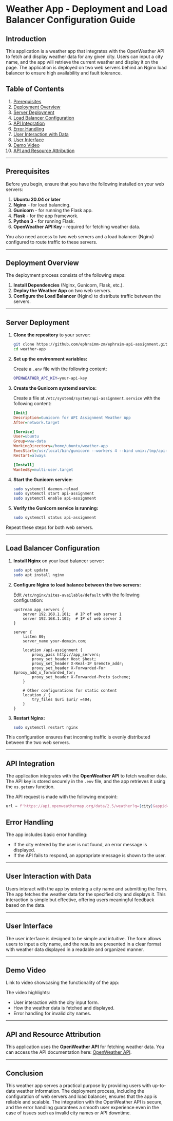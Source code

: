 
# Weather App - Deployment and Load Balancer Configuration Guide

## Introduction
This application is a weather app that integrates with the OpenWeather API to fetch and display weather data for any given city. Users can input a city name, and the app will retrieve the current weather and display it on the page. The application is deployed on two web servers behind an Nginx load balancer to ensure high availability and fault tolerance.

## Table of Contents
1. [Prerequisites](#prerequisites)
2. [Deployment Overview](#deployment-overview)
3. [Server Deployment](#server-deployment)
4. [Load Balancer Configuration](#load-balancer-configuration)
5. [API Integration](#api-integration)
6. [Error Handling](#error-handling)
7. [User Interaction with Data](#user-interaction-with-data)
8. [User Interface](#user-interface)
9. [Demo Video](#demo-video)
10. [API and Resource Attribution](#api-and-resource-attribution)

---

## Prerequisites
Before you begin, ensure that you have the following installed on your web servers:

1. **Ubuntu 20.04 or later**
2. **Nginx** - for load balancing.
3. **Gunicorn** - for running the Flask app.
4. **Flask** - for the app framework.
5. **Python 3** - for running Flask.
6. **OpenWeather API Key** - required for fetching weather data.

You also need access to two web servers and a load balancer (Nginx) configured to route traffic to these servers.

---

## Deployment Overview
The deployment process consists of the following steps:
1. **Install Dependencies** (Nginx, Gunicorn, Flask, etc.).
2. **Deploy the Weather App** on two web servers.
3. **Configure the Load Balancer** (Nginx) to distribute traffic between the servers.

---

## Server Deployment

1. **Clone the repository** to your server:

    ```bash
    git clone https://github.com/ephraimm-zm/ephraim-api-assignment.git
    cd weather-app
    ```

2. **Set up the environment variables:**

    Create a `.env` file with the following content:

    ```bash
    OPENWEATHER_API_KEY=your-api-key
    ```

3. **Create the Gunicorn systemd service:**

    Create a file at `/etc/systemd/system/api-assignment.service` with the following content:

    ```ini
    [Unit]
    Description=Gunicorn for API Assignment Weather App
    After=network.target

    [Service]
    User=ubuntu
    Group=www-data
    WorkingDirectory=/home/ubuntu/weather-app
    ExecStart=/usr/local/bin/gunicorn --workers 4 --bind unix:/tmp/api-assignment.sock app:app
    Restart=always

    [Install]
    WantedBy=multi-user.target
    ```

4. **Start the Gunicorn service:**

    ```bash
    sudo systemctl daemon-reload
    sudo systemctl start api-assignment
    sudo systemctl enable api-assignment
    ```

5. **Verify the Gunicorn service is running:**

    ```bash
    sudo systemctl status api-assignment
    ```

Repeat these steps for both web servers.

---

## Load Balancer Configuration

1. **Install Nginx** on your load balancer server:

    ```bash
    sudo apt update
    sudo apt install nginx
    ```

2. **Configure Nginx to load balance between the two servers:**

    Edit `/etc/nginx/sites-available/default` with the following configuration:

    ```nginx
    upstream app_servers {
        server 192.168.1.101;  # IP of web server 1
        server 192.168.1.102;  # IP of web server 2
    }

    server {
        listen 80;
        server_name your-domain.com;

        location /api-assignment {
            proxy_pass http://app_servers;
            proxy_set_header Host $host;
            proxy_set_header X-Real-IP $remote_addr;
            proxy_set_header X-Forwarded-For $proxy_add_x_forwarded_for;
            proxy_set_header X-Forwarded-Proto $scheme;
        }

        # Other configurations for static content
        location / {
            try_files $uri $uri/ =404;
        }
    }
    ```

3. **Restart Nginx:**

    ```bash
    sudo systemctl restart nginx
    ```

This configuration ensures that incoming traffic is evenly distributed between the two web servers.

---

## API Integration

The application integrates with the **OpenWeather API** to fetch weather data. The API key is stored securely in the `.env` file, and the app retrieves it using the `os.getenv` function.

The API request is made with the following endpoint:

```python
url = f'https://api.openweathermap.org/data/2.5/weather?q={city}&appid={API_KEY}&units=metric'
```

## Error Handling

The app includes basic error handling:

- If the city entered by the user is not found, an error message is displayed.
- If the API fails to respond, an appropriate message is shown to the user.

---

## User Interaction with Data

Users interact with the app by entering a city name and submitting the form. The app fetches the weather data for the specified city and displays it. This interaction is simple but effective, offering users meaningful feedback based on the data.

---

## User Interface

The user interface is designed to be simple and intuitive. The form allows users to input a city name, and the results are presented in a clear format with weather data displayed in a readable and organized manner.

---

## Demo Video

Link to video showcasing the functionality of the app:

The video highlights:

- User interaction with the city input form.
- How the weather data is fetched and displayed.
- Error handling for invalid city names.

---

## API and Resource Attribution

This application uses the **OpenWeather API** for fetching weather data. You can access the API documentation here: [OpenWeather API](https://openweathermap.org/api).

---

## Conclusion

This weather app serves a practical purpose by providing users with up-to-date weather information. The deployment process, including the configuration of web servers and load balancer, ensures that the app is reliable and scalable. The integration with the OpenWeather API is secure, and the error handling guarantees a smooth user experience even in the case of issues such as invalid city names or API downtime.
